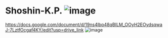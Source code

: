 # Shoshin-K.P. ![image](https://github.com/user-attachments/assets/172dfb2b-c6c7-47eb-b950-9939f0be2283)
https://docs.google.com/document/d/19ns4lbp48qBILM_OOyH2EOydsqwaJ-7LztfOcgaf4KY/edit?usp=drive_link
![image](https://github.com/user-attachments/assets/7dbf7d23-b25d-4298-8610-4b75c95cd644)
